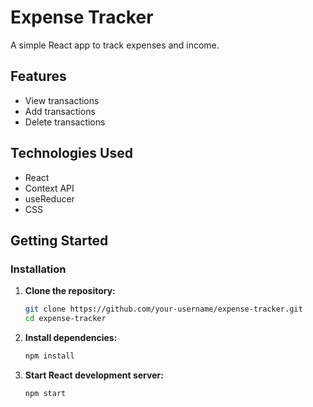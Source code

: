 # Expense Tracker

A simple React app to track expenses and income.

## Features

- View transactions
- Add transactions
- Delete transactions

## Technologies Used

- React
- Context API
- useReducer
- CSS

## Getting Started

### Installation

1. **Clone the repository:**

    ```bash
    git clone https://github.com/your-username/expense-tracker.git
    cd expense-tracker
    ```

2. **Install dependencies:**

    ```bash
    npm install
    ```

3. **Start React development server:**

    ```bash
    npm start
    ```
